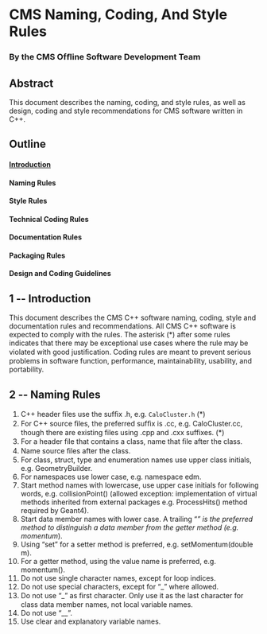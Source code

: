 # CMS Naming, Coding, And Style Rules

### By the CMS Ofﬂine Software Development Team

## Abstract
This document describes the naming, coding, and style rules, as well as design, coding and style recommendations for CMS software written in C++.


## Outline
#### [Introduction](https://github.com/cms-sw/cms-sw.github.io/new/code#1-introduction)
#### Naming Rules
#### Style Rules
#### Technical Coding Rules
#### Documentation Rules
#### Packaging Rules
#### Design and Coding Guidelines

## 1 -- Introduction
This document describes the CMS C++ software naming, coding, style and documentation rules and recommendations.
All CMS C++ software is expected to comply with the rules. The asterisk (*) after some rules indicates that there may be exceptional use cases where the rule may be violated with good justiﬁcation.
Coding rules are meant to prevent serious problems in software function, performance, maintainability, usability, and portability. 

## 2 -- Naming Rules
1. C++ header ﬁles use the sufﬁx .h, e.g. ```CaloCluster.h``` (*)
2. For C++ source ﬁles, the preferred sufﬁx  is .cc, e.g. CaloCluster.cc, though there are existing files using .cpp and .cxx suffixes. (*)
3. For a header file that contains a class, name that ﬁle after the class.
4. Name source ﬁles after the class.
5. For class, struct, type and enumeration names use upper class initials, e.g. GeometryBuilder.
6. For namespaces use lower case, e.g. namespace edm.
7. Start method names with lowercase, use upper case initials for following words, e.g. collisionPoint() (allowed exception: implementation of virtual methods inherited from external packages e.g. ProcessHits() method required by Geant4).
8. Start data member names with lower case. A trailing “_” is the preferred method to distinguish a data member from the getter method (e.g. momentum_).
9. Using “set” for a setter method is preferred, e.g. setMomentum(double m).
10. For a getter method, using the value name is preferred, e.g. momentum().
11. Do not use single character names, except for loop indices.
12. Do not use special characters, except for “_” where allowed.
13. Do not use “_” as ﬁrst character. Only use it as the last character for class data member names, not local variable names.
14. Do not use “__”.
15. Use clear and explanatory variable names.
